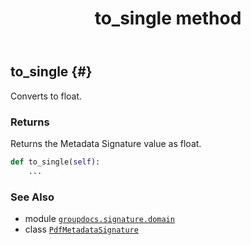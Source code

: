 ﻿---
title: to_single method
second_title: GroupDocs.Signature for Python via .NET API References
description: 
type: docs
url: /python-net/groupdocs.signature.domain/pdfmetadatasignature/to_single/
is_root: false
weight: 80
---

## to_single {#}

Converts to float.


### Returns 


Returns the Metadata Signature value as float.


```python
def to_single(self):
    ...
```





### See Also
* module [`groupdocs.signature.domain`](../../)
* class [`PdfMetadataSignature`](/signature/python-net/groupdocs.signature.domain/pdfmetadatasignature)
